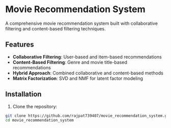 # Movie Recommendation System

A comprehensive movie recommendation system built with collaborative filtering and content-based filtering techniques.

## Features

- **Collaborative Filtering**: User-based and item-based recommendations
- **Content-Based Filtering**: Genre and movie title-based recommendations
- **Hybrid Approach**: Combined collaborative and content-based methods
- **Matrix Factorization**: SVD and NMF for latent factor modeling

## Installation

1. Clone the repository:
```bash
git clone https://github.com/rajpat739407/movie_recommendation_system.git
cd movie_recommendation_system